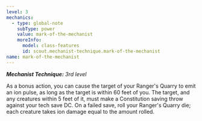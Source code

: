```yaml
---
level: 3
mechanics:
  - type: global-note
    subType: power
    value: mark-of-the-mechanist
    moreInfo:
      model: class-features
      id: scout.mechanist-technique.mark-of-the-mechanist
name: mark-of-the-mechanist
---
```

_**Mechanist Technique:** 3rd level_
As a bonus action, you can cause the target of your Ranger's Quarry to emit an ion pulse, as long as the target is within 60 feet of you. The target, and any creatures within 5 feet of it, must make a Constitution saving throw against your tech save DC. On a failed save, roll your Ranger's Quarry die; each creature takes ion damage equal to the amount rolled.